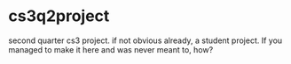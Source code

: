 # cs3q2project
second quarter cs3 project. if not obvious already, a student project. If you managed to make it here and was never meant to, how?
